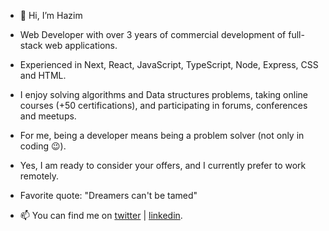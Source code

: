 - 👋 Hi, I’m Hazim
- Web Developer with over 3 years of commercial development of full-stack web applications.
- Experienced in Next, React, JavaScript, TypeScript, Node, Express, CSS and HTML.
- I enjoy solving algorithms and Data structures problems, taking online courses (+50 certifications), and participating in forums, conferences and meetups.
- For me, being a developer means being a problem solver (not only in coding 😉).

- Yes, I am ready to consider your offers, and I currently prefer to work remotely.

- Favorite quote: "Dreamers can't be tamed"
- 📫 You can find me on [twitter](https://twitter.com/HaidariHazim) | [linkedin](https://www.linkedin.com/in/hazim-alhaidairi).

<!---
Haizom/Haizom is a ✨ special ✨ repository because its `README.md` (this file) appears on your GitHub profile.
You can click the Preview link to take a look at your changes.
--->

